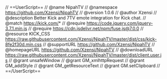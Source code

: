 // ==UserScript==
// @name NipahTV
// @namespace https://github.com/Xzensi/NipahTV
// @version 1.0.6
// @author Xzensi
// @description Better Kick and 7TV emote integration for Kick chat.
// @match https://kick.com/*
// @require https://code.jquery.com/jquery-3.7.1.min.js
// @require https://cdn.jsdelivr.net/npm/fuse.js@7.0.0
// @resource KICK_CSS https://raw.githubusercontent.com/Xzensi/NipahTV/master/dist/css/kick-8fe2f30d.min.css
// @supportURL https://github.com/Xzensi/NipahTV
// @homepageURL https://github.com/Xzensi/NipahTV
// @downloadURL https://raw.githubusercontent.com/Xzensi/NipahTV/master/dist/client.user.js
// @grant unsafeWindow
// @grant GM_xmlhttpRequest
// @grant GM_addStyle
// @grant GM_getResourceText
// @grant GM.setClipboard
// ==/UserScript==
